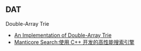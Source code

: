 ## DAT

Double-Array Trie


- [An Implementation of Double-Array Trie](https://linux.thai.net/~thep/datrie/datrie.html)
- [Manticore Search:使用 C++ 开发的高性能搜索引擎](https://manual.manticoresearch.com/Introduction)
